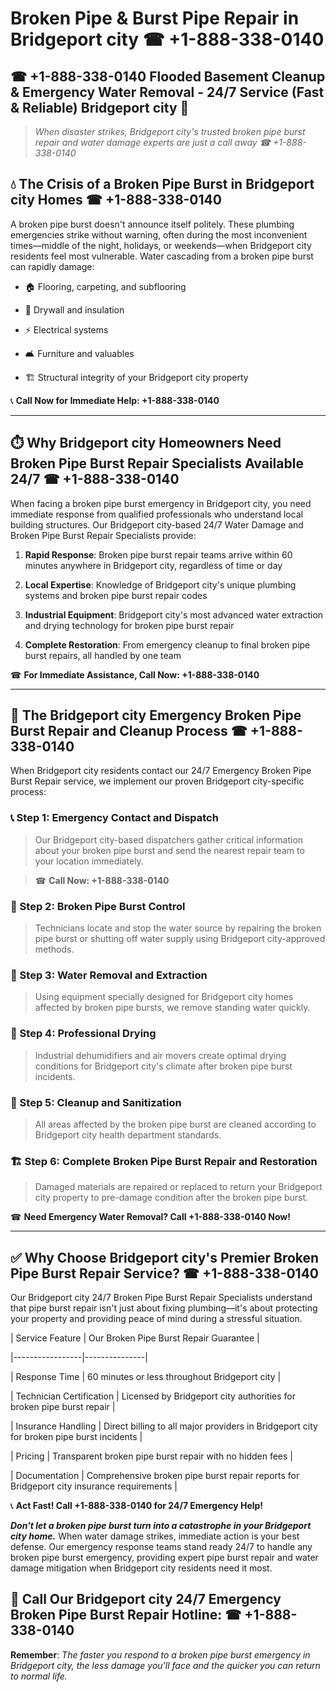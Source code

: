 # Broken Pipe & Burst Pipe Repair in Bridgeport city ☎ +1-888-338-0140  
## ☎ +1-888-338-0140 Flooded Basement Cleanup & Emergency Water Removal - 24/7 Service (Fast & Reliable) Bridgeport city 🚨  

> *When disaster strikes, Bridgeport city's trusted broken pipe burst repair and water damage experts are just a call away ☎ +1-888-338-0140*  

## 💧 The Crisis of a Broken Pipe Burst in Bridgeport city Homes ☎ +1-888-338-0140  

A broken pipe burst doesn't announce itself politely. These plumbing emergencies strike without warning, often during the most inconvenient times—middle of the night, holidays, or weekends—when Bridgeport city residents feel most vulnerable. Water cascading from a broken pipe burst can rapidly damage:  

* 🏠 Flooring, carpeting, and subflooring  
* 🧱 Drywall and insulation  
* ⚡ Electrical systems  
* 🛋️ Furniture and valuables  
* 🏗️ Structural integrity of your Bridgeport city property  

📞 **Call Now for Immediate Help: +1-888-338-0140**  

---  

## ⏱️ Why Bridgeport city Homeowners Need Broken Pipe Burst Repair Specialists Available 24/7 ☎ +1-888-338-0140  

When facing a broken pipe burst emergency in Bridgeport city, you need immediate response from qualified professionals who understand local building structures. Our Bridgeport city-based 24/7 Water Damage and Broken Pipe Burst Repair Specialists provide:  

1. **Rapid Response**: Broken pipe burst repair teams arrive within 60 minutes anywhere in Bridgeport city, regardless of time or day  
2. **Local Expertise**: Knowledge of Bridgeport city's unique plumbing systems and broken pipe burst repair codes  
3. **Industrial Equipment**: Bridgeport city's most advanced water extraction and drying technology for broken pipe burst repair  
4. **Complete Restoration**: From emergency cleanup to final broken pipe burst repairs, all handled by one team  

☎ **For Immediate Assistance, Call Now: +1-888-338-0140**  

---  

## 🔧 The Bridgeport city Emergency Broken Pipe Burst Repair and Cleanup Process ☎ +1-888-338-0140  

When Bridgeport city residents contact our 24/7 Emergency Broken Pipe Burst Repair service, we implement our proven Bridgeport city-specific process:  

### 📞 Step 1: Emergency Contact and Dispatch  
> Our Bridgeport city-based dispatchers gather critical information about your broken pipe burst and send the nearest repair team to your location immediately.  
> ☎ **Call Now: +1-888-338-0140**  

### 🚿 Step 2: Broken Pipe Burst Control  
> Technicians locate and stop the water source by repairing the broken pipe burst or shutting off water supply using Bridgeport city-approved methods.  

### 🌊 Step 3: Water Removal and Extraction  
> Using equipment specially designed for Bridgeport city homes affected by broken pipe bursts, we remove standing water quickly.  

### 💨 Step 4: Professional Drying  
> Industrial dehumidifiers and air movers create optimal drying conditions for Bridgeport city's climate after broken pipe burst incidents.  

### 🧼 Step 5: Cleanup and Sanitization  
> All areas affected by the broken pipe burst are cleaned according to Bridgeport city health department standards.  

### 🏗️ Step 6: Complete Broken Pipe Burst Repair and Restoration  
> Damaged materials are repaired or replaced to return your Bridgeport city property to pre-damage condition after the broken pipe burst.  

☎ **Need Emergency Water Removal? Call +1-888-338-0140 Now!**  

---  

## ✅ Why Choose Bridgeport city's Premier Broken Pipe Burst Repair Service? ☎ +1-888-338-0140  

Our Bridgeport city 24/7 Broken Pipe Burst Repair Specialists understand that pipe burst repair isn't just about fixing plumbing—it's about protecting your property and providing peace of mind during a stressful situation.  

| Service Feature | Our Broken Pipe Burst Repair Guarantee |  
|-----------------|---------------|  
| Response Time | 60 minutes or less throughout Bridgeport city |  
| Technician Certification | Licensed by Bridgeport city authorities for broken pipe burst repair |  
| Insurance Handling | Direct billing to all major providers in Bridgeport city for broken pipe burst incidents |  
| Pricing | Transparent broken pipe burst repair with no hidden fees |  
| Documentation | Comprehensive broken pipe burst repair reports for Bridgeport city insurance requirements |  

📞 **Act Fast! Call +1-888-338-0140 for 24/7 Emergency Help!**  

***Don't let a broken pipe burst turn into a catastrophe in your Bridgeport city home.*** When water damage strikes, immediate action is your best defense. Our emergency response teams stand ready 24/7 to handle any broken pipe burst emergency, providing expert pipe burst repair and water damage mitigation when Bridgeport city residents need it most.  

## 📱 Call Our Bridgeport city 24/7 Emergency Broken Pipe Burst Repair Hotline: ☎ +1-888-338-0140  

**Remember**: *The faster you respond to a broken pipe burst emergency in Bridgeport city, the less damage you'll face and the quicker you can return to normal life.*